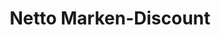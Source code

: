 ---
title: "Netto Marken-Discount"
url: /frankfurt-am-main/netto-marken-discount-weilbrunnstrasse/
shop: Supermarkt
---